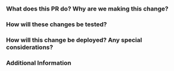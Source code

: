 ### What does this PR do? Why are we making this change?


### How will these changes be tested?


### How will this change be deployed? Any special considerations?


### Additional Information
